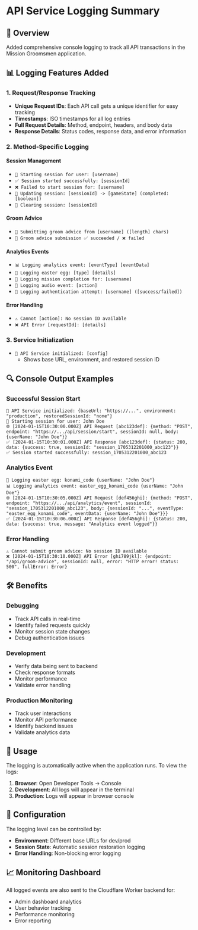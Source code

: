 # API Service Logging Summary

## 🎯 **Overview**
Added comprehensive console logging to track all API transactions in the Mission Groomsmen application.

## 📊 **Logging Features Added**

### **1. Request/Response Tracking**
- **Unique Request IDs**: Each API call gets a unique identifier for easy tracking
- **Timestamps**: ISO timestamps for all log entries
- **Full Request Details**: Method, endpoint, headers, and body data
- **Response Details**: Status codes, response data, and error information

### **2. Method-Specific Logging**

#### **Session Management**
- `🚀 Starting session for user: [username]`
- `✅ Session started successfully: [sessionId]`
- `❌ Failed to start session for: [username]`
- `🔄 Updating session: [sessionId] -> [gameState] (completed: [boolean])`
- `🧹 Clearing session: [sessionId]`

#### **Groom Advice**
- `💬 Submitting groom advice from [username] ([length] chars)`
- `📝 Groom advice submission ✅ succeeded / ❌ failed`

#### **Analytics Events**
- `📊 Logging analytics event: [eventType] [eventData]`
- `🥚 Logging easter egg: [type] [details]`
- `🎯 Logging mission completion for: [username]`
- `🎵 Logging audio event: [action]`
- `🔐 Logging authentication attempt: [username] ([success/failed])`

#### **Error Handling**
- `⚠️ Cannot [action]: No session ID available`
- `❌ API Error [requestId]: [details]`

### **3. Service Initialization**
- `🔧 API Service initialized: [config]`
  - Shows base URL, environment, and restored session ID

## 🔍 **Console Output Examples**

### **Successful Session Start**
```
🔧 API Service initialized: {baseUrl: "https://...", environment: "production", restoredSessionId: "none"}
🚀 Starting session for user: John Doe
🌐 [2024-01-15T10:30:00.000Z] API Request [abc123def]: {method: "POST", endpoint: "https://.../api/session/start", sessionId: null, body: {userName: "John Doe"}}
✅ [2024-01-15T10:30:01.000Z] API Response [abc123def]: {status: 200, data: {success: true, sessionId: "session_1705312201000_abc123"}}
✅ Session started successfully: session_1705312201000_abc123
```

### **Analytics Event**
```
🥚 Logging easter egg: konami_code {userName: "John Doe"}
📊 Logging analytics event: easter_egg_konami_code {userName: "John Doe"}
🌐 [2024-01-15T10:30:05.000Z] API Request [def456ghi]: {method: "POST", endpoint: "https://.../api/analytics/event", sessionId: "session_1705312201000_abc123", body: {sessionId: "...", eventType: "easter_egg_konami_code", eventData: {userName: "John Doe"}}}
✅ [2024-01-15T10:30:06.000Z] API Response [def456ghi]: {status: 200, data: {success: true, message: "Analytics event logged"}}
```

### **Error Handling**
```
⚠️ Cannot submit groom advice: No session ID available
❌ [2024-01-15T10:30:10.000Z] API Error [ghi789jkl]: {endpoint: "/api/groom-advice", sessionId: null, error: "HTTP error! status: 500", fullError: Error}
```

## 🛠️ **Benefits**

### **Debugging**
- Track API calls in real-time
- Identify failed requests quickly
- Monitor session state changes
- Debug authentication issues

### **Development**
- Verify data being sent to backend
- Check response formats
- Monitor performance
- Validate error handling

### **Production Monitoring**
- Track user interactions
- Monitor API performance
- Identify backend issues
- Validate analytics data

## 📱 **Usage**

The logging is automatically active when the application runs. To view the logs:

1. **Browser**: Open Developer Tools → Console
2. **Development**: All logs will appear in the terminal
3. **Production**: Logs will appear in browser console

## 🔧 **Configuration**

The logging level can be controlled by:
- **Environment**: Different base URLs for dev/prod
- **Session State**: Automatic session restoration logging
- **Error Handling**: Non-blocking error logging

## 📈 **Monitoring Dashboard**

All logged events are also sent to the Cloudflare Worker backend for:
- Admin dashboard analytics
- User behavior tracking
- Performance monitoring
- Error reporting 